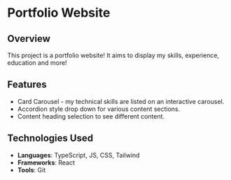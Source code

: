 # Portfolio Website

## Overview
This project is a portfolio website! It aims to display my skills, experience, education and more!

## Features
- Card Carousel - my technical skills are listed on an interactive carousel.
- Accordion style drop down for various content sections.
- Content heading selection to see different content.

## Technologies Used
- **Languages**: TypeScript, JS, CSS, Tailwind
- **Frameworks**: React
- **Tools**: Git
